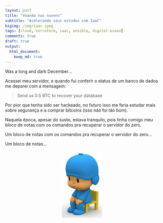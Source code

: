 ```yaml
---
layout: post
title: "Voando nas nuvens"
subtitle: "Acelerando seus estudos com IaaC"
bigimg: /img/iaac.jpeg
tags: [cloud, terraform, iaac, ansible, digital-ocean]
comments: true
draft: true
output:
  html_document:
    keep_md: true
---
```


Was a long and dark December...

Acessei meu servidor, e quando fui conferir o status de um banco de dados me deparei com a mensagem:

> Send us 0.5 BTC to recover your database

Por pior que tenha sido ser hackeado, no futuro isso me faria estudar mais sobre segurança e a comprar bitcoins (isso não foi tão bom).

Naquela época, apesar do susto, estava tranquilo, pois tinha comigo meu bloco de notas com os comandos pra recuperar o servidor do zero.

Um bloco de notas com os comandos pra recuperar o servidor do zero...

Um bloco de notas...

<p align="center"><img src="../img/pocoyo.jpg" align="center" height=220/>
</p>

